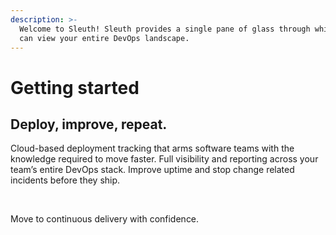 ```yaml
---
description: >-
  Welcome to Sleuth! Sleuth provides a single pane of glass through which you
  can view your entire DevOps landscape.
---
```


# Getting started

## Deploy, improve, repeat.

Cloud-based deployment tracking that arms software teams with the knowledge required to move faster. Full visibility and reporting across your team’s entire DevOps stack. Improve uptime and stop change related incidents before they ship.  

​

Move to continuous delivery with confidence.

